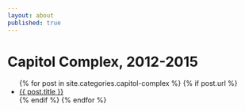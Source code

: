 ```yaml
---
layout: about
published: true
---
```


<div class="works">
  <h1>Capitol Complex, 2012-2015</h1>
  <ul>
    {% for post in site.categories.capitol-complex %}
    {% if post.url %}
      <li><a href="{{ post.url }}">{{ post.title }}</a></li>
      {% endif %}
    {% endfor %}
</ul>
</div>
